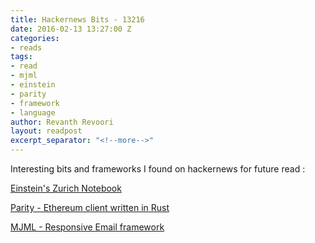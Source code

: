 ```yaml
---
title: Hackernews Bits - 13216
date: 2016-02-13 13:27:00 Z
categories:
- reads
tags:
- read
- mjml
- einstein
- parity
- framework
- language
author: Revanth Revoori
layout: readpost
excerpt_separator: "<!--more-->"
---
```


Interesting bits and frameworks I found on hackernews for future read :

<a class="embedly-card" href="http://www.pitt.edu/~jdnorton/Goodies/Zurich_Notebook/">Einstein's Zurich Notebook  <i class="fa fa-external-link"></i></a>

<a class="embedly-card" href="https://ethcore.io/parity.html">Parity - Ethereum client written in Rust  <i class="fa fa-external-link"></i></a>

<a class="embedly-card" href="https://mjml.io/">MJML - Responsive Email framework  <i class="fa fa-external-link"></i></a>
<!--more-->
